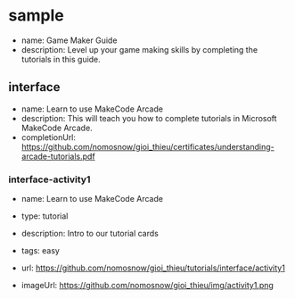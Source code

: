 # sample
* name: Game Maker Guide
* description: Level up your game making skills by completing the tutorials in this guide.

## interface
* name: Learn to use MakeCode Arcade
* description: This will teach you how to complete tutorials in Microsoft MakeCode Arcade.
* completionUrl: https://github.com/nomosnow/gioi_thieu/certificates/understanding-arcade-tutorials.pdf

### interface-activity1

* name: Learn to use MakeCode Arcade
* type: tutorial
* description: Intro to our tutorial cards
* tags: easy

* url: https://github.com/nomosnow/gioi_thieu/tutorials/interface/activity1 
* imageUrl: https://github.com/nomosnow/gioi_thieu/img/activity1.png
